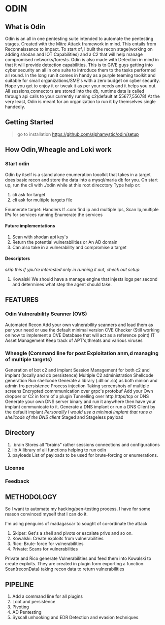 # ODIN

## What is Odin
Odin is an all in one pentesting suite intended to automate the pentesting stages.  Created with the Mitre Attack framework in mind. This entails from Reconnaissance to impact. To start of, I built the recon stage(working on adding shodan and IOT Capabilities) and a C2 that will help manage compromised networks/forests.
Odin is also made with Detection in mind in that it will provide detection capabilities. This is to GIVE guys getting into cyber security an all in one suite to introduce them to the tasks performed all round.
In the long run it comes in handy as a purple teaming toolkit and suitable for small organizations/SME's with a zero budget on cyber security. Hope you get to enjoy it or tweak it as per your needs and it helps you out.
All sessions,connectors are stored into the db, runtime data is called through api calls to your currently running c2(default at 55677,55678)
At the very least, Odin is meant for an organization to run it by themselves single handedly.
## Getting Started

> go to installation https://github.com/alphamystic/odin/setup

## How Odin,Wheagle and Loki work
### Start odin
Odin by itself is a stand alone enumeration tooolkit that takes in a target does basic recon and store the data into a mysql/maria db for you.
On start up, run the cli with ./odin while at thie root direcctory
Type help or:
  1. cli ask for target
  2. cli ask for multiple targets file

Enumerate target: Handlers
  If .com find ip and multiple Ips,
  Scan Ip,multiple IPs for services running
  Enumerate the services
#### Future implementations
  1. Scan with shodan api key's
  2. Return the potential vulnerabilities or An AD domain
  3. Can also take in a vulnerability and compromise a target

#### Descriptors
*skip this if ypu're interested only in running it out, check out setup*
  1. Kowalski
We should have a manage engine that injests logs per second and determines what step the agent should take.


## FEATURES
### Odin Vulnerability Scanner (OVS)
Automated Recon
Add your own vulnerability scanners and load them as per your need or use the default minimal version
CVE Checker (Still working on how to implement a CVE Database that will act as a reference point)
IT Asset Management
Keep track of APT's,threats and various viruses

### Wheagle (Command line for post Exploitation anm,d managing of multiple targets)
Generation of bot c2 and implant
Session Management for both c2 and implant (locally and db persistence)
Multiple C2 administration
Shellcode generation
Run shellcode
Generate a library (.dll or .so) as both minion and admin fro persistence
Process injection
Taking screenshots of multiple screens
Encrypted commmunication over grpc's protobuf
Add your Own dropper or C2 in form of a plugin
Tunnelling over http,https/tcp or DNS
    Generate your own DNS server binary and run it anywhere then have your implant communicate to it.
    Generate a DNS implant or run a DNS Client by the default implant
      *Personallly I would use a minimal implant that runs a shellcode of the DNS client*
Staged and Stageless payload

## Directory
1. .brain
    Stores all "brains" rather sessions connections and configurations
2. lib
      A library of all functions helping to run odin
3. payloads
      List of payloads to be used for brute-forcing or enumerations.



### License

### Feedback

## METHODOLOGY
So I want to automate my hacking/pen-testing process. I have for some reason convinced myself that I can do it.

I'm using penguins of madagascar to sought of co-ordinate the attack
  1. Skiper: Get's a shell and pivots or escalate privs and so on.
  2. Kowalski: Create exploits from vulnerabilities
  3. Rico: Brute-force for vulnerabilities
  4. Private: Scans for vulnerabilities

  Private and Rico generate Vulnerabilities and feed them into Kowalski to create exploits.
  They are created in plugin form exporting a function Scan(reconData)  taking recon data to return vulnerabilities



## PIPELINE
1. Add a command line for all plugins
2. Loot and persistence
3. Pivoting
4. AD Pentesting
5. Syscall unhooking and EDR Detection and evasion techniques
